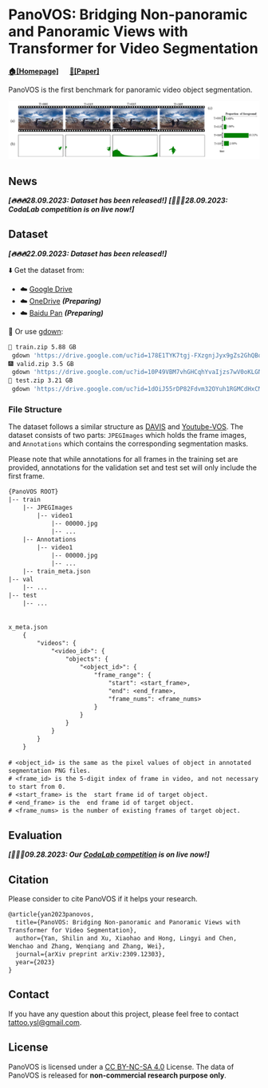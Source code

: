# PanoVOS: Bridging Non-panoramic and Panoramic Views with Transformer for Video Segmentation 

**[🏠[Homepage]](https://shilinyan99.github.io/PanoVOS/)** &emsp; **[📄[Paper]](https://arxiv.org/abs/2309.12303)**


PanoVOS is the first benchmark for panoramic video object segmentation. 

![PanoVOS overview](./image/teaser.png)

## News

***[🔥🔥🔥28.09.2023: Dataset has been released!]***
***[🚀🚀🚀28.09.2023: CodaLab competition is on live now!]***

## Dataset

***[🔥🔥🔥22.09.2023: Dataset has been released!]***

⬇️ Get the dataset from: 

 - ☁️ [Google Drive](https://drive.google.com/drive/folders/18dki-y3bTdoLcoJgdvKmaiqcqlUfBgyA?usp=drive_link)
 - ☁️ [OneDrive]() ***(Preparing)***
 - ☁️ [Baidu Pan]() ***(Preparing)***


🤗 Or use [gdown](https://github.com/wkentaro/gdown):

 ```bash
 🎉 train.zip 5.88 GB
  gdown 'https://drive.google.com/uc?id=178E1TYK7tgj-FXzgnjJyx9gZs2GhQBqr'
🎆 valid.zip 3.5 GB
  gdown 'https://drive.google.com/uc?id=10P49VBM7vhGHCqhYvaIjzs7wV0oKLGNl'
📌 test.zip 3.21 GB
  gdown 'https://drive.google.com/uc?id=1dOiJ55rDP82Fdvm32OYuh1RGMCdHxCMe'
 ```

### File Structure
The dataset follows a similar structure as [DAVIS](https://davischallenge.org/) and [Youtube-VOS](https://youtube-vos.org/). The dataset consists of two parts: `JPEGImages` which holds the frame images, and `Annotations` which contains the corresponding segmentation masks. 

Please note that while annotations for all frames in the training set are provided, annotations for the validation set and test set will only include the first frame.

```
{PanoVOS ROOT}
|-- train
    |-- JPEGImages
        |-- video1
            |-- 00000.jpg
            |-- ...
    |-- Annotations
        |-- video1
            |-- 00000.jpg
            |-- ...
    |-- train_meta.json
|-- val
    |-- ...
|-- test
    |-- ...


x_meta.json
    {
        "videos": {
            "<video_id>": {
                "objects": {
                    "<object_id>": {
                        "frame_range": {
                            "start": <start_frame>,
                            "end": <end_frame>,
                            "frame_nums": <frame_nums>
                        }
                    }
                }
            }
        }
    }

# <object_id> is the same as the pixel values of object in annotated segmentation PNG files.
# <frame_id> is the 5-digit index of frame in video, and not necessary to start from 0.
# <start_frame> is the  start frame id of target object.
# <end_frame> is the  end frame id of target object.
# <frame_nums> is the number of existing frames of target object.

```


## Evaluation

***[🚀🚀🚀09.28.2023: Our [CodaLab competition](https://codalab.lisn.upsaclay.fr/competitions/15928) is on live now!]***


## Citation
Please consider to cite PanoVOS if it helps your research.

```
@article{yan2023panovos,
  title={PanoVOS: Bridging Non-panoramic and Panoramic Views with Transformer for Video Segmentation},
  author={Yan, Shilin and Xu, Xiaohao and Hong, Lingyi and Chen, Wenchao and Zhang, Wenqiang and Zhang, Wei},
  journal={arXiv preprint arXiv:2309.12303},
  year={2023}
}
```

## Contact
If you have any question about this project, please feel free to contact tattoo.ysl@gmail.com.

## License
PanoVOS is licensed under a [CC BY-NC-SA 4.0](https://creativecommons.org/licenses/by-nc-sa/4.0/) License. The data of PanoVOS is released for <strong>non-commercial research purpose only</strong>.
